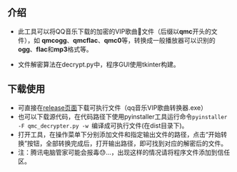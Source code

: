 ## 介绍

* 此工具可以将QQ音乐下载的加密的VIP歌曲🎵文件（后缀以**qmc**开头的文件），如 **qmcogg**、**qmcflac**、**qmc0**等，转换成一般播放器可以识别的**ogg**、**flac**和**mp3**格式等。

* 文件解密算法在decrypt.py中，程序GUI使用tkinter构建。

## 下载使用

* 可直接在[release页面]( https://github.com/ingen42/qcm_file_decrypter/releases )下载可执行文件（qq音乐VIP歌曲转换器.exe）
* 也可以下载源代码，在代码路径下使用pyinstaller工具运行命令`pyinstaller -F qmc_decrypter.py -w `编译成可执行文件(在dist目录下)。
* 打开工具，在操作菜单下分别添加文件和指定输出文件的路径，点击“开始转换”按钮，全部转换完成后，打开输出路径，即可找到对应的解密后的文件。
* 注：腾讯电脑管家可能会报毒😓...，出现这样的情况请将程序文件添加到信任区。
